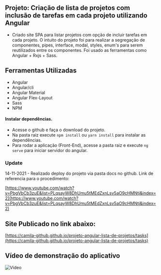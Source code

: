 ## Projeto: Criação de lista de projetos com inclusão de tarefas em cada projeto utilizando Angular 

- Criado site SPA para listar projetos com opção de incluir tarefas em cada projeto. O intuito do projeto foi para realizar a segregação de componentes, pipes, interface, modal, styles, enum's para serem reutilizados entre os componentes. Foi usado as ferramentas como Angular + Rxjs + Sass.

## Ferramentas Utilizadas

- Angular
- Angular/cli
- Angular Material
- Angular Flex-Layout
- Sass
- NPM

#### Instalar dependências.

- Acesse o github e faça o download do projeto. 
- Na pasta raiz execute `npm install` ou `yarn install` para instalar as dependências.
- Para rodar a aplicação (Front-End), acesse a pasta raiz e execute `ng serve` para iniciar servidor do angular.


### Update

14-11-2021 - Realizado deploy do projeto via pasta docs no github. Link de referencia para o procedimento:

[https://www.youtube.com/watch?v=PbgVbCb3zuE&list=PLqsayW8DhUmu5tMEdZxnLsv5aO9cHMNtj&index=2](https://www.youtube.com/watch?v=PbgVbCb3zuE&list=PLqsayW8DhUmu5tMEdZxnLsv5aO9cHMNtj&index=2)

## Site Publicado no link abaixo:

   [https://camila-github.github.io/projeto-angular-lista-de-projetos/tasks](https://camila-github.github.io/projeto-angular-lista-de-projetos/tasks)

## Vídeo de demonstração do aplicativo

![Video](https://github.com/camila-github/projeto-angular-lista-de-projetos/blob/main/video-demo/demo-lista-de-projetos.gif)

